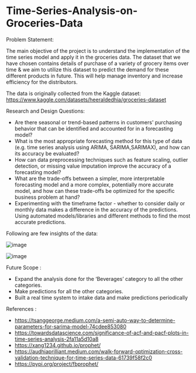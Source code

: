 # Time-Series-Analysis-on-Groceries-Data

Problem Statement:

The main objective of the project is to understand the implementation of the time series model and apply it in the groceries data. The dataset that we have chosen contains details of purchase of a variety of grocery items over time & we aim to utilize this dataset to predict the demand for these different products in future. This will help manage inventory and increase efficiency for the distributors. 

The data is originally collected from the Kaggle dataset:
https://www.kaggle.com/datasets/heeraldedhia/groceries-dataset

Research and Design Questions:

- Are there seasonal or trend-based patterns in customers' purchasing behavior that can be identified and accounted for in a forecasting model?
- What is the most appropriate forecasting method for this type of data (e.g. time series analysis using ARIMA, SARIMA,SARIMAX), and how can its accuracy be evaluated?
- How can data preprocessing techniques such as feature scaling, outlier detection, or missing value imputation improve the accuracy of a forecasting model?
- What are the trade-offs between a simpler, more interpretable forecasting model and a more complex, potentially more accurate model, and how can these trade-offs be optimized for the specific business problem at hand?
- Experimenting with the timeframe factor - whether to consider daily or monthly data makes a difference in the accuracy of the predictions.
Using automated models/libraries and different methods to find the most accurate predictions.

Following are few insights of the data:


![image](https://github.com/ShefaliL/Time-Series-Analysis-on-Groceries-Data/assets/76598077/483c25d2-680e-476c-b5ac-8684e2e30d58)


![image](https://github.com/ShefaliL/Time-Series-Analysis-on-Groceries-Data/assets/76598077/8d83efeb-8d9b-4045-8e4c-94527ecaba8c)



Future Scope :
- Expand the analysis done for the ‘Beverages’ category to all the other categories.
- Make predictions for all the other categories.
- Built a real time system to intake data and make predictions periodically

References :
- https://tsanggeorge.medium.com/a-semi-auto-way-to-determine-parameters-for-sarima-model-74cdee853080
- https://towardsdatascience.com/significance-of-acf-and-pacf-plots-in-time-series-analysis-2fa11a5d10a8
- https://xang1234.github.io/prophet/
- https://audhiaprilliant.medium.com/walk-forward-optimization-cross-validation-technique-for-time-series-data-61739f58f2c0
- https://pypi.org/project/fbprophet/



